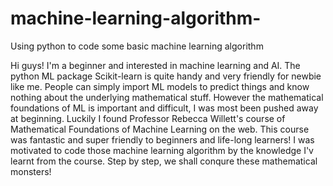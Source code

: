 # machine-learning-algorithm-
Using python to code some basic machine learning algorithm

Hi guys! I'm a beginner and interested in machine learning and AI. The python ML package Scikit-learn is quite handy and very friendly for newbie like me. People can simply import ML models to predict things and know nothing about the underlying mathematical stuff. However the mathematical foundations of ML is important and difficult, I was most been pushed away at beginning. Luckily I found Professor Rebecca Willett's course of Mathematical Foundations of Machine Learning on the web. This course was fantastic and super friendly to beginners and life-long learners! I was motivated to code those machine learning algorithm by the knowledge I'v learnt from the course. Step by step, we shall conqure these mathematical monsters! 
